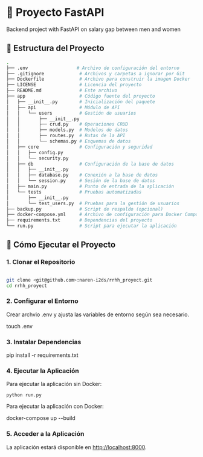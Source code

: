 # 🚀 Proyecto FastAPI

Backend project with FastAPI on salary gap between men and women

## 📁 Estructura del Proyecto

```bash
.
├── .env                  # Archivo de configuración del entorno
├── .gitignore             # Archivos y carpetas a ignorar por Git
├── Dockerfile             # Archivo para construir la imagen Docker
├── LICENSE                # Licencia del proyecto
├── README.md              # Este archivo
├── app                    # Código fuente del proyecto
│   ├── __init__.py        # Inicialización del paquete
│   ├── api                # Módulo de API
│   │   └── users          # Gestión de usuarios
│   │       ├── __init__.py
│   │       ├── crud.py    # Operaciones CRUD
│   │       ├── models.py  # Modelos de datos
│   │       ├── routes.py  # Rutas de la API
│   │       └── schemas.py # Esquemas de datos
│   ├── core               # Configuración y seguridad
│   │   ├── config.py
│   │   └── security.py
│   ├── db                 # Configuración de la base de datos
│   │   ├── __init__.py
│   │   ├── database.py    # Conexión a la base de datos
│   │   └── session.py     # Sesión de la base de datos
│   ├── main.py            # Punto de entrada de la aplicación
│   └── tests              # Pruebas automatizadas
│       ├── __init__.py
│       └── test_users.py  # Pruebas para la gestión de usuarios
├── backup.py              # Script de respaldo (opcional)
├── docker-compose.yml     # Archivo de configuración para Docker Compose
├── requirements.txt       # Dependencias del proyecto
└── run.py                 # Script para ejecutar la aplicación
```

## 🚀 Cómo Ejecutar el Proyecto

### 1. Clonar el Repositorio

```bash

git clone <git@github.com>:naren-i2ds/rrhh_proyect.git
cd rrhh_proyect

```

### 2. Configurar el Entorno

Crear archvio .env y ajusta las variables de entorno según sea necesario.

touch .env

### 3. Instalar Dependencias

pip install -r requirements.txt

### 4. Ejecutar la Aplicación

Para ejecutar la aplicación sin Docker:

```bahs
python run.py
```

Para ejecutar la aplicación con Docker:

docker-compose up --build

### 5. Acceder a la Aplicación

La aplicación estará disponible en <http://localhost:8000>.
